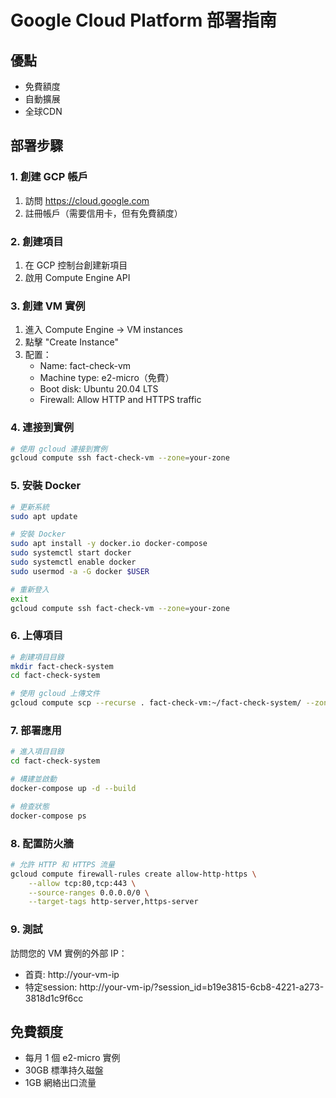 # Google Cloud Platform 部署指南

## 優點
- 免費額度
- 自動擴展
- 全球CDN

## 部署步驟

### 1. 創建 GCP 帳戶
1. 訪問 https://cloud.google.com
2. 註冊帳戶（需要信用卡，但有免費額度）

### 2. 創建項目
1. 在 GCP 控制台創建新項目
2. 啟用 Compute Engine API

### 3. 創建 VM 實例
1. 進入 Compute Engine → VM instances
2. 點擊 "Create Instance"
3. 配置：
   - Name: fact-check-vm
   - Machine type: e2-micro（免費）
   - Boot disk: Ubuntu 20.04 LTS
   - Firewall: Allow HTTP and HTTPS traffic

### 4. 連接到實例
```bash
# 使用 gcloud 連接到實例
gcloud compute ssh fact-check-vm --zone=your-zone
```

### 5. 安裝 Docker
```bash
# 更新系統
sudo apt update

# 安裝 Docker
sudo apt install -y docker.io docker-compose
sudo systemctl start docker
sudo systemctl enable docker
sudo usermod -a -G docker $USER

# 重新登入
exit
gcloud compute ssh fact-check-vm --zone=your-zone
```

### 6. 上傳項目
```bash
# 創建項目目錄
mkdir fact-check-system
cd fact-check-system

# 使用 gcloud 上傳文件
gcloud compute scp --recurse . fact-check-vm:~/fact-check-system/ --zone=your-zone
```

### 7. 部署應用
```bash
# 進入項目目錄
cd fact-check-system

# 構建並啟動
docker-compose up -d --build

# 檢查狀態
docker-compose ps
```

### 8. 配置防火牆
```bash
# 允許 HTTP 和 HTTPS 流量
gcloud compute firewall-rules create allow-http-https \
    --allow tcp:80,tcp:443 \
    --source-ranges 0.0.0.0/0 \
    --target-tags http-server,https-server
```

### 9. 測試
訪問您的 VM 實例的外部 IP：
- 首頁: http://your-vm-ip
- 特定session: http://your-vm-ip/?session_id=b19e3815-6cb8-4221-a273-3818d1c9f6cc

## 免費額度
- 每月 1 個 e2-micro 實例
- 30GB 標準持久磁盤
- 1GB 網絡出口流量
